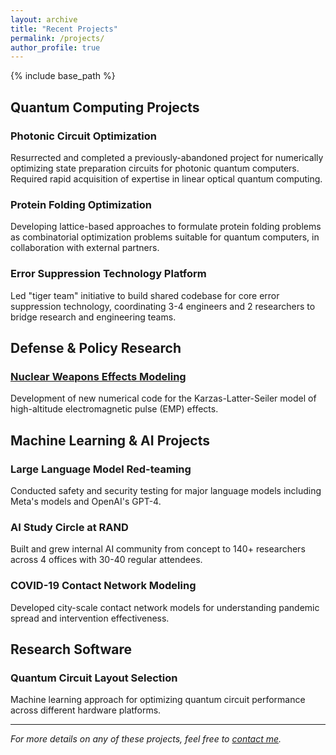 ```yaml
---
layout: archive
title: "Recent Projects"
permalink: /projects/
author_profile: true
---
```


{% include base_path %}

## Quantum Computing Projects

### Photonic Circuit Optimization
Resurrected and completed a previously-abandoned project for numerically optimizing state preparation circuits for photonic quantum computers. Required rapid acquisition of expertise in linear optical quantum computing.

### Protein Folding Optimization
Developing lattice-based approaches to formulate protein folding problems as combinatorial optimization problems suitable for quantum computers, in collaboration with external partners.

### Error Suppression Technology Platform
Led "tiger team" initiative to build shared codebase for core error suppression technology, coordinating 3-4 engineers and 2 researchers to bridge research and engineering teams.

## Defense & Policy Research

### [Nuclear Weapons Effects Modeling](/projects/nuclear-weapons-effect/)
Development of new numerical code for the Karzas-Latter-Seiler model of high-altitude electromagnetic pulse (EMP) effects.

## Machine Learning & AI Projects

### Large Language Model Red-teaming
Conducted safety and security testing for major language models including Meta's models and OpenAI's GPT-4.

### AI Study Circle at RAND
Built and grew internal AI community from concept to 140+ researchers across 4 offices with 30-40 regular attendees.

### COVID-19 Contact Network Modeling
Developed city-scale contact network models for understanding pandemic spread and intervention effectiveness.

## Research Software

### Quantum Circuit Layout Selection
Machine learning approach for optimizing quantum circuit performance across different hardware platforms.

---

*For more details on any of these projects, feel free to [contact me](mailto:gshartnett@gmail.com).*